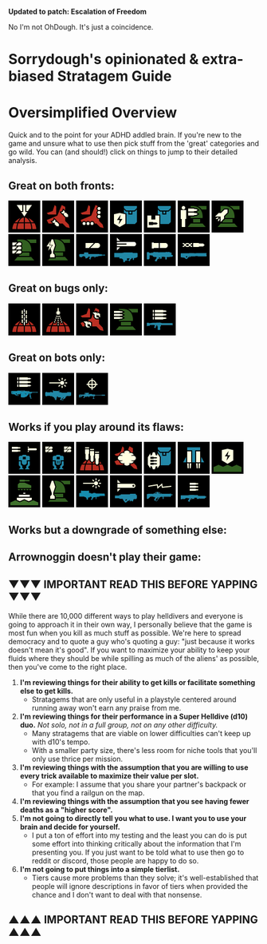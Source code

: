 **Updated to patch: Escalation of Freedom**

No I'm not OhDough. It's just a coincidence.
# Sorrydough's opinionated & extra-biased Stratagem Guide

# Oversimplified Overview
Quick and to the point for your ADHD addled brain. If you're new to the game and unsure what to use then pick stuff from the 'great' categories and go wild.
You can (and should!) click on things to jump to their detailed analysis.

## Great on both fronts:
<img src="/images/stratagems/Orbital_Precision_Strike_Stratagem_Icon.webp" title="Orbital Precision Strike" width="64"><!---->
<img src="/images/stratagems/Eagle_Airstrike_Stratagem_Icon.webp" title="Eagle Airstrike" width="64"><!---->
<img src="/images/stratagems/Eagle_Cluster_Bomb_Stratagem_Icon.webp" title="Eagle Cluster Bomb" width="64"><!---->
<img src="/images/stratagems/Shield_Generator_Pack_Stratagem_Icon.webp" title="Shield Generator Pack" width="64"><!---->
<img src="/images/stratagems/Supply_Pack_Stratagem_Icon.webp" title="Supply Pack" width="64"><!---->
<img src="/images/stratagems/HMG_Emplacement_Stratagem_Icon.webp" title="HMG Emplacement" width="64"><!---->
<img src="/images/stratagems/Rocket_Sentry_Stratagem_Icon.webp" title="Rocket Sentry" width="64"><!---->
<img src="/images/stratagems/Autocannon_Sentry_Stratagem_Icon.webp" title="Autocannon Sentry" width="64"><!---->
<img src="/images/stratagems/EMS_Mortar_Sentry_Stratagem_Icon.webp" title="EMS Mortar Sentry" width="64"><!---->
<img src="/images/stratagems/Autocannon_Stratagem_Icon.webp" title="Autocannon" width="64"><!---->
<img src="/images/stratagems/Commando_Stratagem_Icon.webp" title="Commando" width="64"><!---->
<img src="/images/stratagems/Grenade_Launcher_Stratagem_Icon.webp" title="Grenade Launcher" width="64"><!---->
<img src="/images/stratagems/Railgun_Stratagem_Icon.webp" title="Railgun" width="64"><!---->

## Great on bugs only:
<img src="/images/stratagems/Orbital_Gatling_Barrage_Stratagem_Icon.webp" title="Orbital Gatling Barrage" width="64"><!---->
<img src="/images/stratagems/Orbital_Airburst_Strike_Stratagem_Icon.webp" title="Orbital Airburst Strike" width="64"><!---->
<img src="/images/stratagems/Eagle_Napalm_Airstrike_Stratagem_Icon.webp" title="Eagle Napalm Strike" width="64"><!---->
<img src="/images/stratagems/Machine_Gun_Sentry_Stratagem_Icon.webp" title="Machinegun Sentry" width="64"><!---->
<img src="/images/stratagems/Machine_Gun_Stratagem_Icon.webp" title="Machinegun" width="64"><!---->

## Great on bots only:
<img src="/images/stratagems/Heavy_Machine_Gun_Stratagem_Icon.webp" title="Heavy Machinegun" width="64"><!---->
<img src="/images/stratagems/Laser_Cannon_Stratagem_Icon.webp" title="Laser Cannon" width="64"><!---->
<img src="/images/stratagems/Anti-Materiel_Rifle_Stratagem_Icon.webp" title="Anti-Materiel Rifle" width="64"><!---->

## Works if you play around its flaws:
<img src="/images/stratagems/Patriot_Exosuit_Stratagem_Icon.webp" width="64"><!---->
<img src="/images/stratagems/Emancipator_Exosuit_Stratagem_Icon.webp" title="Emancipator Exosuit" width="64"><!---->
<img src="/images/stratagems/Orbital_380mm_HE_Barrage_Stratagem_Icon.webp" title="Orbital 380mm Barrage" width="64"><!---->
<img src="/images/stratagems/Eagle_Smoke_Strike_Stratagem_Icon.webp" title="Eagle Smoke Strike" width="64"><!---->
<img src="/images/stratagems/Guard_Dog_Stratagem_Icon.webp" title="Guard Dog" width="64"><!---->
<img src="/images/stratagems/Jump_Pack_Stratagem_Icon.webp" title="Jump Pack" width="64"><!---->
<img src="/images/stratagems/Shield_Generator_Relay_Stratagem_Icon.webp" title="Shield Generator Relay" width="64"><!---->
<img src="/images/stratagems/Anti-Tank_Mines_Stratagem_Icon.webp" title="Anti-Tank Mines" width="64"><!---->
<img src="/images/stratagems/Mortar_Sentry_Stratagem_Icon.webp" title="Mortar Sentry" width="64"><!---->
<img src="/images/stratagems/Quasar_Cannon_Stratagem_Icon.webp" title="Quasar Cannon" width="64"><!---->
<img src="/images/stratagems/Spear_Stratagem_Icon.webp" title="Spear" width="64"><!---->
<img src="/images/stratagems/Arc_Thrower_Stratagem_Icon.webp" title="Arc Thrower" width="64"><!---->
<img src="/images/stratagems/Stalwart_Stratagem_Icon.webp" title="Stalwart" width="64"><!---->

## Works but a downgrade of something else:


## Arrownoggin doesn't play their game:

## ▼▼▼ IMPORTANT READ THIS BEFORE YAPPING ▼▼▼
While there are 10,000 different ways to play helldivers and everyone is going to approach it in their own way, I personally believe that the game is most fun when you kill as much stuff as possible. We're here to spread democracy and to quote a guy who's quoting a guy: "just because it works doesn't mean it's good". If you want to maximize your ability to keep your fluids where they should be while spilling as much of the aliens' as possible, then you've come to the right place.

1. **I'm reviewing things for their ability to get kills or facilitate something else to get kills.**
    - Stratagems that are only useful in a playstyle centered around running away won't earn any praise from me.
2. **I'm reviewing things for their performance in a Super Helldive (d10) duo.** *Not solo, not in a full group, not on any other difficulty.*
    - Many stratagems that are viable on lower difficulties can't keep up with d10's tempo.
    - With a smaller party size, there's less room for niche tools that you'll only use thrice per mission.
3. **I'm reviewing things with the assumption that you are willing to use every trick available to maximize their value per slot.**
    - For example: I assume that you share your partner's backpack or that you find a railgun on the map.
4. **I'm reviewing things with the assumption that you see having fewer deaths as a "higher score".**
5. **I'm not going to directly tell you what to use. I want you to use your brain and decide for yourself.**
    - I put a ton of effort into my testing and the least you can do is put some effort into thinking critically about the information that I'm presenting you. If you just want to be told what to use then go to reddit or discord, those people are happy to do so.
6. **I'm not going to put things into a simple tierlist.**
    - Tiers cause more problems than they solve; it's well-established that people will ignore descriptions in favor of tiers when provided the chance and I don't want to deal with that nonsense.
## ▲▲▲ IMPORTANT READ THIS BEFORE YAPPING ▲▲▲
